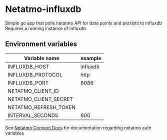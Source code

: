 # Netatmo-influxdb

Simple go app that polls netatmo API for data points and persists to influxdb
Requires a running instance of influxdb

## Environment variables
| Variable name | example |
| ---|---|
|INFLUXDB_HOST|influxdb
|INFLUXDB_PROTOCOL|http
|INFLUXDB_PORT|8086
|NETATMO_CLIENT_ID|
|NETATMO_CLIENT_SECRET|
|NETATMO_REFRESH_TOKEN|
|INTERVAL_SECONDS|600

See [Netatmo Connect Docs](https://dev.netatmo.com/apidocumentation/oauth) for documentation regarding netatmo auth variables